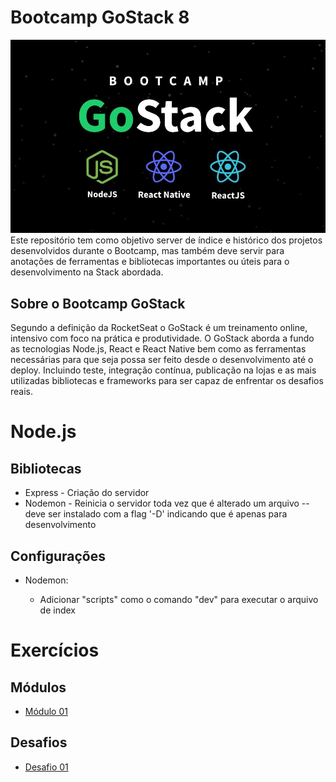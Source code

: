 # Bootcamp GoStack 8

![](GoStack.jpg)
Este repositório tem como objetivo server de índice e histórico dos projetos desenvolvidos durante o Bootcamp, mas também deve servir para anotações de ferramentas e bibliotecas importantes ou úteis para o desenvolvimento na Stack abordada.

## Sobre o Bootcamp GoStack 

Segundo a definição da RocketSeat o GoStack é um treinamento online, intensivo com foco na prática e produtividade. O GoStack aborda a fundo as tecnologias Node.js, React e React Native bem como as ferramentas necessárias para que seja possa ser feito desde o desenvolvimento até o deploy. Incluindo teste, integração contínua, publicação na lojas e as mais utilizadas bibliotecas e frameworks para ser capaz de enfrentar os desafios reais.

# Node.js
## Bibliotecas
* Express - Criação do servidor
* Nodemon - Reinicia o servidor toda vez que é alterado um arquivo -- deve ser instalado com a flag '-D' indicando que é apenas para desenvolvimento

## Configurações
* Nodemon:
  
     * Adicionar "scripts" como o comando "dev" para executar o arquivo de index


# Exercícios

## Módulos
* [Módulo 01](https://github.com/RafaelMScience/Modulo01)

## Desafios
* [Desafio 01](https://github.com/)
